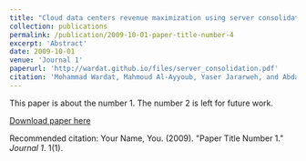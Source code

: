 ```yaml
---
title: "Cloud data centers revenue maximization using server consolidation: Modeling and evaluation."
collection: publications
permalink: /publication/2009-10-01-paper-title-number-4
excerpt: 'Abstract'
date: 2009-10-01
venue: 'Journal 1'
paperurl: 'http://wardat.github.io/files/server_consolidation.pdf'
citation: 'Mohammad Wardat, Mahmoud Al-Ayyoub, Yaser Jararweh, and Abdallah A. Khreishah."Cloud data centers revenue maximization using server consolidation: Modeling and evaluation." IEEE INFOCOM 2018-IEEE Conference on Computer Communications Workshops (INFOCOM WKSHPS). IEEE, 2018.'
---
```

This paper is about the number 1. The number 2 is left for future work.

[Download paper here](http://wardat.github.io/files/server_consolidation.pdf)

Recommended citation: Your Name, You. (2009). "Paper Title Number 1." <i>Journal 1</i>. 1(1).